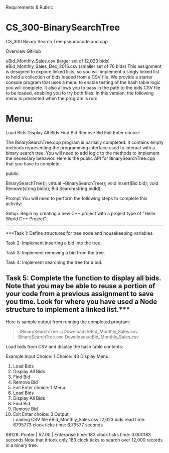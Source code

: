 Requirements & Rubric

# CS_300-BinarySearchTree
CS_300 Binary Search Tree pseudocode and cpp 

Overview
GitHub

eBid_Monthly_Sales.csv (larger set of 12,023 bids)
eBid_Monthly_Sales_Dec_2016.csv (smaller set of 76 bids)
This assignment is designed to explore linked lists, so you will implement a singly linked list to hold a collection of bids loaded from a CSV file. We provide a starter console program that uses a menu to enable testing of the hash table logic you will complete. It also allows you to pass in the path to the bids CSV file to be loaded, enabling you to try both files. In this version, the following menu is presented when the program is run:

# Menu:

Load Bids
Display All Bids
Find Bid
Remove Bid
Exit
Enter choice:

The BinarySearchTree.cpp program is partially completed. It contains empty methods representing the programming interface used to interact with a binary search tree. You will need to add logic to the methods to implement the necessary behavior. Here is the public API for BinarySearchTree.cpp that you have to complete:

public:

BinarySearchTree();
virtual ~BinarySearchTree();
void Insert(Bid bid);
void Remove(string bidId);
Bid Search(string bidId);

Prompt
You will need to perform the following steps to complete this activity:

Setup: Begin by creating a new C++ project with a project type of "Hello World C++ Project".

---------------------------------------------------------------------------------------------------------------------------
***Task 1: Define structures for tree node and housekeeping variables.

Task 2: Implement inserting a bid into the tree.

Task 3: Implement removing a bid from the tree.

Task 4: Implement searching the tree for a bid.

Task 5: Complete the function to display all bids. Note that you may be able to reuse a portion of your code from a previous assignment to save you time. Look for where you have used a Node structure to implement a linked list.***
---------------------------------------------------------------------------------------------------------------------------

Here is sample output from running the completed program:

> ./BinarySearchTree ~/Downloads/eBid_Monthly_Sales.csv
> BinarySearchTree.exe Downloads\eBid_Monthly_Sales.csv

Load bids from CSV and display the hash table contents:

Example Input	Choice: 1	Choice: 43
Display	Menu:
1. Load Bids
2. Display All Bids
3. Find Bid
4. Remove Bid
9. Exit
Enter choice: 1	Menu:
1. Load Bids
2. Display All Bids
3. Find Bid
4. Remove Bid
9. Exit
Enter choice: 3
Output	
Loading CSV file eBid_Monthly_Sales.csv
12,023 bids read
time: 6795773 clock ticks
time: 6.79577 seconds

98129: Printer | 52.00 | Enterprise
time: 183 clock ticks
time: 0.000183 seconds
Note that it took only 183 clock ticks to search over 12,000 records in a binary tree.
